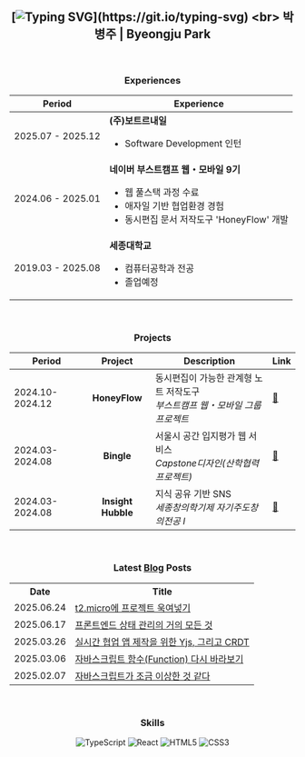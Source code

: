 <div align=center>

## [![Typing SVG](https://readme-typing-svg.demolab.com?font=Press+Start+2P&size=16&duration=3500&pause=1000000000&color=65A30D&width=450&lines=Welcome+to+my+GitHub+profile!)](https://git.io/typing-svg) <br> 박병주 | Byeongju Park

<br>

### Experiences

<table>
  <thead>
    <tr>
      <th>Period</th>
      <th>Experience</th>
    </tr>
  </thead>
  <tbody>
    <tr>
      <td>2025.07 - 2025.12</td>
      <td>
        <strong>(주)보트르내일</strong>
        <ul>
          <li>Software Development 인턴</li>
        </ul>
      </td>
    </tr>
    <tr>
      <td>2024.06 - 2025.01</td>
      <td>
        <strong>네이버 부스트캠프 웹・모바일 9기</strong>
        <ul>
          <li>웹 풀스택 과정 수료</li>
          <li>애자일 기반 협업환경 경험</li>
          <li>동시편집 문서 저작도구 'HoneyFlow' 개발</li>
        </ul>
      </td>
    </tr>
    <tr>
      <td>2019.03 - 2025.08</td>
      <td>
        <strong>세종대학교</strong>
        <ul>
          <li>컴퓨터공학과 전공</li>
          <li>졸업예정</li>
        </ul>
      </td>
    </tr>
  </tbody>
</table>

<br>

### Projects

| Period          |      Project       | Description                                                                     | Link                                                      |
| --------------- | :----------------: | ------------------------------------------------------------------------------- | --------------------------------------------------------- |
| 2024.10-2024.12 |   **HoneyFlow**    | 동시편집이 가능한 관계형 노트 저작도구<br>_부스트캠프 웹・모바일 그룹 프로젝트_ | [🔗](https://github.com/boostcampwm-2024/web29-honeyflow) |
| 2024.03-2024.08 |     **Bingle**     | 서울시 공간 입지평가 웹 서비스<br>_Capstone디자인(산학협력프로젝트)_            | [🔗](https://github.com/parkblo/bingle-front)             |
| 2024.03-2024.08 | **Insight Hubble** | 지식 공유 기반 SNS<br>_세종창의학기제 자기주도창의전공 I_                       | [🔗](https://github.com/parkblo/insight-hubble-front)     |

<br>

### Latest [Blog](https://brad.kr/) Posts

<table>
    <tr><th>Date</th><th>Title</th></tr>
    <!-- BLOG-POST-LIST:START --><tr><td>2025.06.24</td><td><a href="https://parkblo.github.io/posts/honeyflow-deploy/">t2.micro에 프로젝트 욱여넣기</a></td></tr><tr><td>2025.06.17</td><td><a href="https://parkblo.github.io/posts/state-management/">프론트엔드 상태 관리의 거의 모든 것</a></td></tr><tr><td>2025.03.26</td><td><a href="https://parkblo.github.io/posts/yjs-crdt/">실시간 협업 앱 제작을 위한 Yjs, 그리고 CRDT</a></td></tr><tr><td>2025.03.06</td><td><a href="https://parkblo.github.io/posts/javascript-function/">자바스크립트 함수&lpar;Function&rpar; 다시 바라보기</a></td></tr><tr><td>2025.02.07</td><td><a href="https://parkblo.github.io/posts/javascript-is-weird/">자바스크립트가 조금 이상한 것 같다</a></td></tr><!-- BLOG-POST-LIST:END -->
</table>

<br>

### Skills

![TypeScript](https://img.shields.io/badge/typescript-%23007ACC.svg?style=for-the-badge&logo=typescript&logoColor=white)
![React](https://img.shields.io/badge/react-%2320232a.svg?style=for-the-badge&logo=react&logoColor=%2361DAFB)
![HTML5](https://img.shields.io/badge/html5-%23E34F26.svg?style=for-the-badge&logo=html5&logoColor=white)
![CSS3](https://img.shields.io/badge/css3-%231572B6.svg?style=for-the-badge&logo=css3&logoColor=white)

</div>

